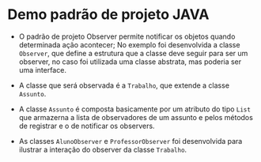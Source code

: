 # Demo padrão de projeto JAVA
 - O padrão de projeto Observer permite notificar os objetos quando determinada ação acontecer;
 No exemplo foi desenvolvida a classe `Observer`, que define a estrutura que a classe deve seguir para ser um observer, no caso foi utilizada uma classe abstrata, mas poderia ser uma interface.

 - A classe que será observada é a `Trabalho`, que extende a classe `Assunto`.

 - A classe `Assunto` é composta basicamente por um atributo do tipo `List` que armazerna a lista de observadores de um assunto e pelos métodos de registrar e o de notificar os observers.
 
 - As classes `AlunoObserver` e `ProfessorObserver` foi desenvolvida para ilustrar a interação do observer da classe `Trabalho`. 
